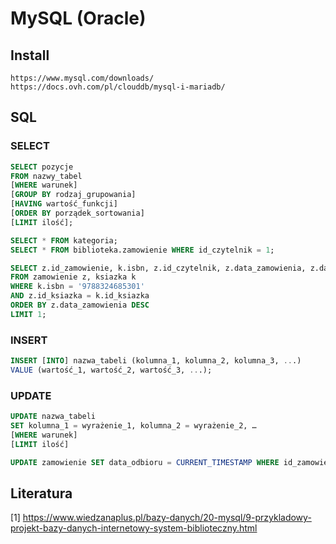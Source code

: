 # MySQL (Oracle)

## Install

```
https://www.mysql.com/downloads/
https://docs.ovh.com/pl/clouddb/mysql-i-mariadb/
```

## SQL

### SELECT
```sql
SELECT pozycje
FROM nazwy_tabel
[WHERE warunek]
[GROUP BY rodzaj_grupowania]
[HAVING wartość_funkcji]
[ORDER BY porządek_sortowania]
[LIMIT ilość];
```
```sql
SELECT * FROM kategoria;
SELECT * FROM biblioteka.zamowienie WHERE id_czytelnik = 1;
```
```sql
SELECT z.id_zamowienie, k.isbn, z.id_czytelnik, z.data_zamowienia, z.data_odbioru
FROM zamowienie z, ksiazka k
WHERE k.isbn = '9788324685301'
AND z.id_ksiazka = k.id_ksiazka
ORDER BY z.data_zamowienia DESC
LIMIT 1;
```
### INSERT
```sql
INSERT [INTO] nazwa_tabeli (kolumna_1, kolumna_2, kolumna_3, ...)
VALUE (wartość_1, wartość_2, wartość_3, ...);
```
### UPDATE
```sql
UPDATE nazwa_tabeli
SET kolumna_1 = wyrażenie_1, kolumna_2 = wyrażenie_2, …
[WHERE warunek]
[LIMIT ilość]
```
```sql
UPDATE zamowienie SET data_odbioru = CURRENT_TIMESTAMP WHERE id_zamowienie = '4';
```

## Literatura
[1] https://www.wiedzanaplus.pl/bazy-danych/20-mysql/9-przykladowy-projekt-bazy-danych-internetowy-system-biblioteczny.html

